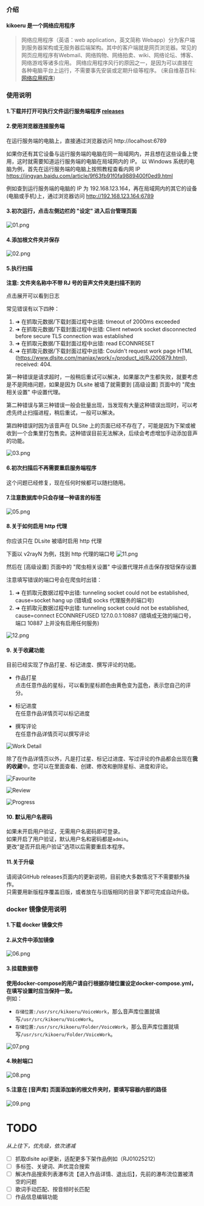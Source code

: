 ### 介绍
#### kikoeru 是一个网络应用程序
> 网络应用程序（英语：web application，英文简称 Webapp）分为客户端到服务器架构或无服务器后端架构。其中的客户端就是网页浏览器。常见的网页应用程序有Webmail、网络购物、网络拍卖、wiki、网络论坛、博客、网络游戏等诸多应用。
网络应用程序风行的原因之一，是因为可以直接在各种电脑平台上运行，不需要事先安装或定期升级等程序。
(来自维基百科: [网络应用程序](https://zh.wikipedia.org/wiki/%E7%BD%91%E7%BB%9C%E5%BA%94%E7%94%A8%E7%A8%8B%E5%BA%8F))

### 使用说明
#### 1.下载并打开可执行文件运行服务端程序 [releases](https://github.com/umonaca/kikoeru-express/releases)

#### 2.使用浏览器连接服务端
在运行服务端的电脑上，直接通过浏览器访问 http://localhost:6789

如果你还有其它设备与运行服务端的电脑在同一局域网内，并且想在这些设备上使用，这时就需要知道运行服务端的电脑在局域网内的 IP。 以 Windows 系统的电脑为例，首先在运行服务端的电脑上按照教程查看内网 IP https://jingyan.baidu.com/article/9f63fb91f0fa9889400f0ed9.html

例如查到运行服务端的电脑的 IP 为 192.168.123.164，再在局域网内的其它的设备(电脑或手机)上，通过浏览器访问 http://192.168.123.164:6789

#### 3.初次运行，点击左侧边栏的 "设定" 进入后台管理页面
![01.png](https://i.imgur.com/YSbvpuA.png)

#### 4.添加根文件夹并保存
![02.png](https://i.loli.net/2020/04/22/aMwLEKgjfVHvyJT.png)

#### 5.执行扫描
**注意: 文件夹名称中不带 RJ 号的音声文件夹是扫描不到的**

点击展开可以看到日志

常见错误有以下四种：
1. ➜ 在抓取元数据/下载封面过程中出错: timeout of 2000ms exceeded
2. ➜ 在抓取元数据/下载封面过程中出错: Client network socket disconnected before secure TLS connection was established
3. ➜ 在抓取元数据/下载封面过程中出错: read ECONNRESET
4. ➜ 在抓取元数据/下载封面过程中出错: Couldn't request work page HTML (https://www.dlsite.com/maniax/work/=/product_id/RJ200879.html), received: 404.

第一种错误是请求超时，一般稍后重试可以解决，如果屡次产生都失败，就要考虑是不是网络问题，如果是因为 DLsite 被墙了就需要到 [高级设置] 页面中的 "爬虫相关设置" 中设置代理。

第二种错误与第三种错误一般会批量出现，当发现有大量这种错误出现时，可以考虑先终止扫描进程，稍后重试，一般可以解决。

第四种错误时因为该音声在 DLSite 上的页面已经不存在了，可能是因为下架或被收到一个合集里打包售卖。这种错误目前无法解决，后续会考虑增加手动添加音声的功能。

![03.png](https://i.loli.net/2020/04/22/pb5GtPoVKL6mwzA.png)

#### 6.初次扫描后**不再需要**重启服务端程序
这个问题已经修复，现在任何时候都可以随扫随用。

#### 7.注意数据库中只会存储一种语言的标签
![05.png](https://i.loli.net/2020/04/22/eSRPvprqzosADXh.png)

#### 8.关于如何启用 http 代理
你应该只在 DLsite 被墙时启用 http 代理

下面以 v2rayN 为例，找到 http 代理的端口号
![11.png](https://i.loli.net/2020/04/22/VAbRHezhwx4lrON.png)

然后在 [高级设置] 页面中的 "爬虫相关设置" 中设置代理并点击保存按钮保存设置

注意填写错误的端口号会在爬虫时出错：

1. ➜ 在抓取元数据过程中出错: tunneling socket could not be established, cause=socket hang up (错填成 socks 代理服务的端口号)
2. ➜ 在抓取元数据过程中出错: tunneling socket could not be established, cause=connect ECONNREFUSED 127.0.0.1:10887 (错填成无效的端口号，端口 10887 上并没有启用任何服务)

![12.png](https://i.loli.net/2020/04/22/yJRU63XLrflHNnG.png)

#### 9. 关于收藏功能
目前已经实现了作品打星、标记进度、撰写评论的功能。

- 作品打星  
点击任意作品的星标，可以看到星标颜色由黄色变为蓝色，表示您自己的评分。  

- 标记进度  
在任意作品详情页可以标记进度

- 撰写评论  
在任意作品详情页可以撰写评论

![Work Detail](https://i.imgur.com/vNQfIHN.png)

除了在作品详情页以外，凡是打过星、标记过进度、写过评论的作品都会出现在**我的收藏**中。您可以在里面查看、创建、修改和删除星标、进度和评论。

![Favourite](https://i.imgur.com/DjhsEGU.png)

![Review](https://i.imgur.com/uUL7uEX.png)

![Progress](https://i.imgur.com/hyALx39.png)

#### 10. 默认用户名密码
如果未开启用户验证，无需用户名密码即可登录。  
如果开启了用户验证，默认用户名和密码都是`admin`。  
更改“是否开启用户验证”选项以后需要重启本程序。  

#### 11.关于升级
请阅读GitHub releases页面内的更新说明，目前绝大多数情况下不需要额外操作。  
只需要用新版程序覆盖旧版，或者放在与旧版相同的目录下即可完成自动升级。  

### docker 镜像使用说明
#### 1.下载 docker 镜像文件

#### 2.从文件中添加镜像
![06.png](https://i.loli.net/2020/04/22/HqFvgnMybEzhjQm.png)

#### 3.挂载数据卷
**使用docker-compose的用户请自行根据存储位置设定docker-compose.yml，在填写设置时应当保持一致。**  
例如：
- `存储位置:/usr/src/kikoeru/VoiceWork`，那么音声库位置就填写`/usr/src/kikoeru/VoiceWork`。
- `存储位置:/usr/src/kikoeru/Folder/VoiceWork`，那么音声库位置就填写`/usr/src/kikoeru/Folder/VoiceWork`。

![07.png](https://i.loli.net/2020/04/22/mcM5D4vfAgoYbCQ.png)

#### 4.映射端口
![08.png](https://i.loli.net/2020/04/22/5d2JkIf8XCe3KyG.png)

#### 5.注意在 [音声库] 页面添加新的根文件夹时，要填写容器内部的路径
![09.png](https://i.loli.net/2020/04/22/FoHhi8nEzJRSMwG.png)

# TODO
*从上往下，优先级，依次递减* 

- [ ] 抓取dlsite api更新，适配更多下架作品例如（RJ01025212）
- [ ] 多标签、关键词、声优混合搜索
- [ ] 解决作品搜索列表瀑布流【进入作品详情、退出后】，先前的瀑布流位置被清空的问题
- [ ] 歌词手动匹配、按音频时长匹配
- [ ] 作品信息编辑功能